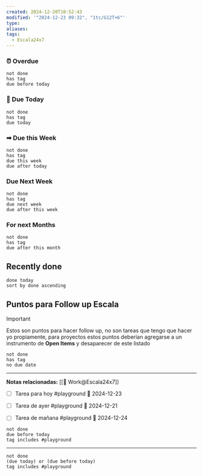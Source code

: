 ```yaml
---
created: 2024-12-20T10:52:43
modified: '"2024-12-23 09:32", "1tc/G12T+6"'
type: 
aliases: 
tags:
  - Escala24x7
---
```




### ⏰ Overdue
```tasks
not done
has tag
due before today
```

###  📅 Due Today
```tasks
not done
has tag
due today
```
### ➡ Due this Week
```tasks
not done
has tag
due this week
due after today
```
### Due Next Week
```tasks
not done
has tag
due next week
due after this week
```
### For next Months
```tasks
not done
has tag
due after this month
```

## Recently done

```tasks
done today
sort by done ascending
```

## Puntos para Follow up Escala

> [!Important]
> Estos son puntos para hacer follow up, no son tareas que tengo que hacer yo propiamente, para proyectos estos puntos deberían agregarse a un instrumento de **Open Items** y desaparecer de este listado

```tasks
not done
has tag
no due date
```










--- 
 **Notas relacionadas:**
[[👷 Work@Escala24x7]]


- [ ] Tarea para hoy #playground 📅 2024-12-23 
- [ ] Tarea de ayer #playground 📅 2024-12-21
- [ ] Tarea de mañana #playground 📅 2024-12-24 

	
```tasks
not done
due before today
tag includes #playground
```

---
```tasks
not done
(due today) or (due before today)
tag includes #playground
```